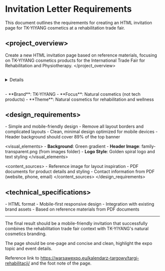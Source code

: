 # Invitation Letter Requirements

<format>
This document outlines the requirements for creating an HTML invitation page for TK-YIYANG cosmetics at a rehabilitation trade fair.
</format>

## <project_overview>

Create a new HTML invitation page based on reference materials, focusing on TK-YIYANG cosmetics products for the International Trade Fair for Rehabilitation and Physiotherapy.
</project_overview>

## <event>

  <details>
    - **Date**: October 9-11, 2025 9AM-5PM
    - **Event**: International Trade Fair for Rehabilitation and Physiotherapy
    - **Location**: Zone C2
    - **Target Audience**: Trade fair attendees interested in rehabilitation and physiotherapy
  </details>
</event>

## <brand>

  <identity>
    - **Brand**: TK-YIYANG
    - **Focus**: Natural cosmetics (not tech products)
    - **Theme**: Natural cosmetics for rehabilitation and wellness
  </identity>
</brand>

## <design_requirements>

  <layout>
    - Simple and mobile-friendly design
    - Remove all layout borders and complicated layouts
    - Clean, minimal design optimized for mobile devices
    - Header background should cover 89% of the top banner
  </layout>
  
  <visual_elements>
    - **Background**: Green gradient
    - **Header Image**: family-transparent.png (from images folder)
    - **Logo Style**: Golden spiral logo and text styling
  </visual_elements>
  
  <content_sources>
    - Reference image for layout inspiration
    - PDF documents for product details and styling
    - Contact information from PDF (website, phone, email)
  </content_sources>
</design_requirements>

## <technical_specifications>

  <requirements>
    - HTML format
    - Mobile-first responsive design
    - Integration with existing brand assets
    - Based on reference materials from PDF documents
  </requirements>
</technical_specifications>

---

<outcome>
The final result should be a mobile-friendly invitation that successfully combines the rehabilitation trade fair context with TK-YIYANG's natural cosmetics branding.

The page should be one-page and concise and clean, highlight the expo topic and event details.

Reference link to https://warsawexpo.eu/kalendarz-targowy/targi-rehabilitacji/ and the foot note of the page.
</outcome>
